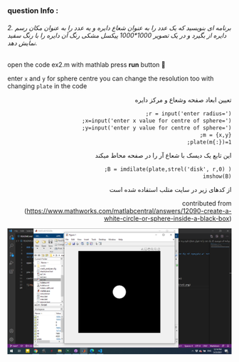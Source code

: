 
### question Info :

###### 2. برنامه ای بنویسید که یک عدد را به عنوان شعاع دایره و یه عدد را به عنوان مکان رسم دایره از بگیرد و در یک تصویر 1000*1000 پیکسل مشکی رنگ آن دایره را با رنگ سفید نمایش دهد.

open the code ex2.m with mathlab press **run** button :rocket: 

enter `x` and `y` for sphere centre
you can change the resolution too with changing `plate` in the code

<div dir = "rtl">
تعیین ابعاد صفحه وشعاع و مرکز دایره
<div>

```
r = input('enter radius=');
x=input('enter x value for centre of sphere=');
y=input('enter y value for centre of sphere=');
m = {x,y}; 
plate(m{:})=1;
```

<div dir = "rtl">
این تابع  یک دیسک با شعاع آر را در صفحه محاط  میکند 
<div>

```
B = imdilate(plate,strel('disk', r,0) );
imshow(B)
```

<div dir = "rtl">
از کدهای زیر در سایت متلب استفاده شده است
<div>

contributed from (https://www.mathworks.com/matlabcentral/answers/12090-create-a-white-circle-or-sphere-inside-a-black-box)

![img](https://github.com/semnan-university-ai/image-processing-class/blob/main/excersiecs/mohammadhoseinazad/2/ex2.png)
